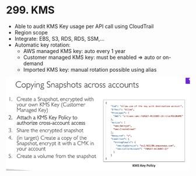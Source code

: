 # 299. KMS 
- Able to audit KMS Key usage per API call using CloudTrail
- Region scope 
- Integrate: EBS, S3, RDS, RDS, SSM,... 
- Automatic key rotation:
  - AWS managed KMS key: auto every 1 year 
  - Customer managed KMS key: must be enabled => auto or on-demand 
  - Imported KMS key: manual rotation possible using alias

![img.png](image/img.png)




